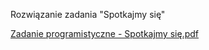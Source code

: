 Rozwiązanie zadania "Spotkajmy się"

[Zadanie programistyczne - Spotkajmy się.pdf](https://github.com/TomaszJelen/zadanie/files/15079847/Zadanie.programistyczne.-.Spotkajmy.sie.pdf)
